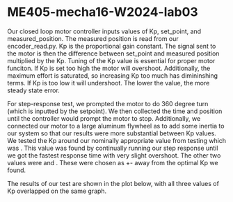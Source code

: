 # ME405-mecha16-W2024-lab03
  Our closed loop motor controller inputs values of Kp, set_point, and measured_position. The measured position is read from our encoder_read.py. Kp is the proportional gain constant. The signal sent to the motor is then the difference between set_point and measured position multiplied by the Kp. Tuning of the Kp value is essential for proper motor funciton. If Kp is set too high the motor will overshoot. Additionally, the maximum effort is saturated, so increasing Kp too much has dimininshing terms. If Kp is too low it will undershoot. The lower the value, the more steady state error.
  
  For step-response test, we prompted the motor to do 360 degree turn (which is inputted by the setpoint). We then collected the time and position until the controller would prompt the motor to stop. Additionally, we connected our motor to a large aluminum flywheel as to add some inertia to our system so that our results were more substantial between Kp values. We tested the Kp around our nominally appropriate value from testing which was  . This value was found by continually running our step response until we got the fastest response time with very slight overshoot. The other two values were  and   . These were chosen as +- away from the optimal Kp we found.
  
  The results of our test are shown in the plot below, with all three values of Kp overlapped on the same graph.
  
